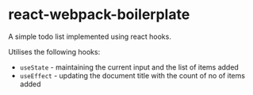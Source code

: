 # react-webpack-boilerplate
A simple todo list implemented using react hooks.

Utilises the following hooks:

* `useState` - maintaining the current input and the list of items added
* `useEffect` - updating the document title with the count of no of items added
